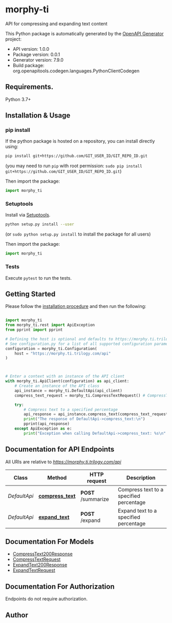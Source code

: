 # morphy-ti
API for compressing and expanding text content

This Python package is automatically generated by the [OpenAPI Generator](https://openapi-generator.tech) project:

- API version: 1.0.0
- Package version: 0.0.1
- Generator version: 7.9.0
- Build package: org.openapitools.codegen.languages.PythonClientCodegen

## Requirements.

Python 3.7+

## Installation & Usage
### pip install

If the python package is hosted on a repository, you can install directly using:

```sh
pip install git+https://github.com/GIT_USER_ID/GIT_REPO_ID.git
```
(you may need to run `pip` with root permission: `sudo pip install git+https://github.com/GIT_USER_ID/GIT_REPO_ID.git`)

Then import the package:
```python
import morphy_ti
```

### Setuptools

Install via [Setuptools](http://pypi.python.org/pypi/setuptools).

```sh
python setup.py install --user
```
(or `sudo python setup.py install` to install the package for all users)

Then import the package:
```python
import morphy_ti
```

### Tests

Execute `pytest` to run the tests.

## Getting Started

Please follow the [installation procedure](#installation--usage) and then run the following:

```python

import morphy_ti
from morphy_ti.rest import ApiException
from pprint import pprint

# Defining the host is optional and defaults to https://morphy.ti.trilogy.com/api
# See configuration.py for a list of all supported configuration parameters.
configuration = morphy_ti.Configuration(
    host = "https://morphy.ti.trilogy.com/api"
)



# Enter a context with an instance of the API client
with morphy_ti.ApiClient(configuration) as api_client:
    # Create an instance of the API class
    api_instance = morphy_ti.DefaultApi(api_client)
    compress_text_request = morphy_ti.CompressTextRequest() # CompressTextRequest | 

    try:
        # Compress text to a specified percentage
        api_response = api_instance.compress_text(compress_text_request)
        print("The response of DefaultApi->compress_text:\n")
        pprint(api_response)
    except ApiException as e:
        print("Exception when calling DefaultApi->compress_text: %s\n" % e)

```

## Documentation for API Endpoints

All URIs are relative to *https://morphy.ti.trilogy.com/api*

Class | Method | HTTP request | Description
------------ | ------------- | ------------- | -------------
*DefaultApi* | [**compress_text**](docs/DefaultApi.md#compress_text) | **POST** /summarize | Compress text to a specified percentage
*DefaultApi* | [**expand_text**](docs/DefaultApi.md#expand_text) | **POST** /expand | Expand text to a specified percentage


## Documentation For Models

 - [CompressText200Response](docs/CompressText200Response.md)
 - [CompressTextRequest](docs/CompressTextRequest.md)
 - [ExpandText200Response](docs/ExpandText200Response.md)
 - [ExpandTextRequest](docs/ExpandTextRequest.md)


<a id="documentation-for-authorization"></a>
## Documentation For Authorization

Endpoints do not require authorization.


## Author




